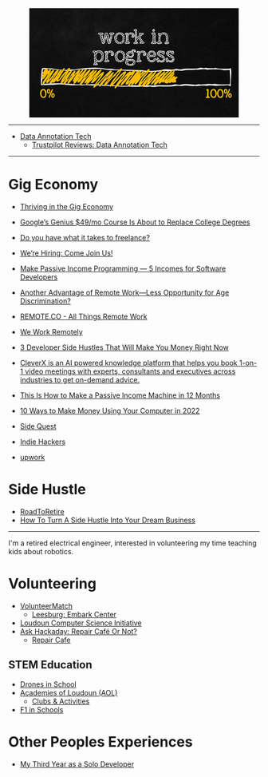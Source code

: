 <!--
Maintainer:   jeffskinnerbox@yahoo.com / www.jeffskinnerbox.me
Version:      0.0.0
-->


<div align="center">
<img src="https://raw.githubusercontent.com/jeffskinnerbox/blog/main/content/images/banners-bkgrds/work-in-progress.jpg"
    title="These materials require additional work and are not ready for general use." align="center" width=420px height=219px>
</div>


---------------



* [Data Annotation Tech](https://www.dataannotation.tech/)
  * [Trustpilot Reviews: Data Annotation Tech](https://www.trustpilot.com/review/dataannotation.tech)



---------------



# Gig Economy

* [Thriving in the Gig Economy](https://hbr.org/2018/03/thriving-in-the-gig-economy)
* [Google’s Genius $49/mo Course Is About to Replace College Degrees](https://entrepreneurshandbook.co/googles-genius-49-mo-course-is-about-to-replace-college-degrees-340f459aaa9b)

* [Do you have what it takes to freelance?](https://www.ted.com/talks/ted_ed_do_you_have_what_it_takes_to_freelance)

* [We’re Hiring: Come Join Us!](https://hackaday.com/2020/09/17/were-hiring-come-join-us-4/)

* [Make Passive Income Programming — 5 Incomes for Software Developers](https://medium.com/swlh/make-passive-income-programming-5-incomes-for-software-developers-fd605395db71)

* [Another Advantage of Remote Work—Less Opportunity for Age Discrimination?](https://remote.co/remote-work-age-discrimination/)

* [REMOTE.CO - All Things Remote Work](https://remote.co/)
* [We Work Remotely](https://weworkremotely.com/)

* [3 Developer Side Hustles That Will Make You Money Right Now](https://medium.com/javascript-in-plain-english/3-developer-side-hustles-that-will-make-you-money-right-now-96aa59fdc2a0)

* [CleverX is an AI powered knowledge platform that helps you book 1-on-1 video meetings with experts, consultants and executives across industries to get on-demand advice.](https://cleverx.com/)

* [This Is How to Make a Passive Income Machine in 12 Months](https://medium.com/swlh/this-is-how-to-make-a-passive-income-machine-in-12-months-c4aed24d3746)
* [10 Ways to Make Money Using Your Computer in 2022](https://dylancodes.medium.com/10-ways-to-make-money-using-your-computer-in-2022-bc0432a08eac)

* [Side Quest](https://sidequestjobs.com/)

* [Indie Hackers](https://www.indiehackers.com/start)

* [upwork](https://www.upwork.com/)


# Side Hustle

* [RoadToRetire](https://www.youtube.com/@RoadToRetire25)
* [How To Turn A Side Hustle Into Your Dream Business](https://www.namecheap.com/blog/how-to-turn-a-side-hustle-into-your-dream-business/)


---------------


I'm a retired electrical engineer, interested in volunteering my time teaching kids about robotics.


# Volunteering

* [VolunteerMatch](https://www.volunteermatch.org/)
  * [Leesburg: Embark Center](https://embarkcenter.org/)
* [Loudoun Computer Science Initiative](http://loudouncodes.org/)
* [Ask Hackaday: Repair Café Or Not?](https://hackaday.com/2022/05/03/ask-hackaday-repair-cafe-or-not/)
  * [Repair Cafe](https://www.repaircafe.org/en/)


## STEM Education

* [Drones in School](https://www.dronesinschool.com/)
* [Academies of Loudoun (AOL)](https://www.lcps.org/AOL)
  * [Clubs & Activities](https://www.lcps.org/site/Default.aspx?PageType=1&SiteID=18349&ChannelID=25532&DirectoryType=6)
* [F1 in Schools](https://www.f1inschoolsna.org/)


# Other Peoples Experiences

* [My Third Year as a Solo Developer](https://mtlynch.io/solo-developer-year-3/)


